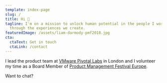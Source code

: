 ```yaml
---
template: index-page
slug: /
title: Hi 👋
tagline: I'm on a mission to unlock human potential in the people I work with &
  through the experiences we create.
featuredImage: /assets/liam-darmody-pmf2018.jpg
cta:
  ctaText: Get in touch
  ctaLink: /contact
---
```

I lead the product team at [VMware Pivotal Labs](https://tanzu.vmware.com/labs) in London and I volunteer my time as a Board Member of [Product Management Festival Europe](https://productmanagementfestival.com/zurich/).

Want to chat?
